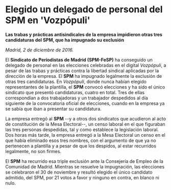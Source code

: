 # Elegido un delegado de personal del SPM en 'Vozpópuli'

**Las trabas y prácticas antisindicales de la empresa impidieron otras tres candidaturas del SPM, que ha impugnado su exclusión**

*Madrid, 2 de diciembre de 2016.*

El **Sindicato de Periodistas de Madrid (SPM-FeSP)** ha conseguido un delegado de personal en las elecciones celebradas en el digital *Vozpópuli*, a pesar de las trabas y prácticas contra la libertad sindical aplicadas por la dirección de la empresa. El **SPM** ha impugnado legalmente la exclusión de otras tres candidaturas.
En *Vozpópuli*, donde nunca habían elegido representantes de la plantilla, el **SPM** convocó elecciones y ha sido el único sindicato que presentó candidaturas, cuatro en total. Tres de ellas correspondían a dos trabajadoras y un trabajador despedidos al día siguiente de la convocatoria oficial de elecciones, cuando en la empresa ya se sabía que iban a presentar su candidatura.

La empresa entregó al **SPM** --y a otros dos sindicatos que acudieron al acto de constitución de la Mesa Electoral--, un censo laboral en el que figuraban las tres personas despedidas, tal y como establece la legislación laboral. Dos horas más tarde, la empresa entregó a la Mesa Electoral un censo en el que había eliminado esos tres nombres, con el argumento de que ya no pertenecen a plantilla y a pesar de que los despidos, al estar recurridos legalmente, no son firmes.

El **SPM** ha recurrido esa triple exclusión ante la Consejería de Empleo de la Comunidad de Madrid. Mientras se resuelve la impugnación, las elecciones se celebraron el 30 de noviembre y resultó elegido el único candidato admitido, del SPM, por 21 votos a favor y ninguno en contra, en blanco ni nulo.
